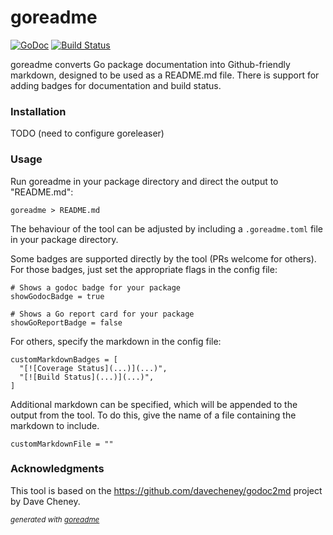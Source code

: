 # goreadme
[![GoDoc](https://godoc.org/github.com/dmjones/goreadme?status.svg)](https://godoc.org/github.com/dmjones/goreadme)
[![Build Status](https://travis-ci.com/dmjones/goreadme.svg?branch=master)](https://travis-ci.com/dmjones/goreadme)

goreadme converts Go package documentation into Github-friendly markdown,
designed to be used as a README.md file. There is support for adding badges
for documentation and build status.

### Installation
TODO (need to configure goreleaser)

### Usage
Run goreadme in your package directory and direct the output to "README.md":


```
goreadme > README.md
```

The behaviour of the tool can be adjusted by including a `.goreadme.toml` file
in your package directory.

Some badges are supported directly by the tool (PRs welcome for others). For
those badges, just set the appropriate flags in the config file:


```
# Shows a godoc badge for your package
showGodocBadge = true

# Shows a Go report card for your package
showGoReportBadge = false
```

For others, specify the markdown in the config file:


```
customMarkdownBadges = [
  "[![Coverage Status](...)](...)",
  "[![Build Status](...)](...)",
]
```

Additional markdown can be specified, which will be appended to the output from
the tool. To do this, give the name of a file containing the markdown to include.


```
customMarkdownFile = ""
```

### Acknowledgments
This tool is based on the <a href="https://github.com/davecheney/godoc2md">https://github.com/davecheney/godoc2md</a> project by Dave
Cheney.




<sub>*generated with [goreadme](https://github.com/dmjones/goreadme)*</sub>
